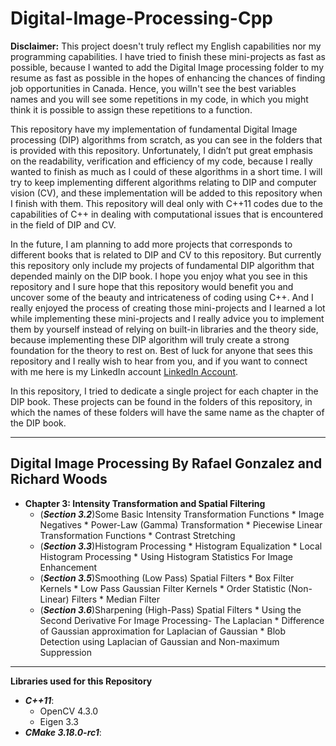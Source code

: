 # Digital-Image-Processing-Cpp

**Disclaimer:** This project doesn't truly reflect my English capabilities nor my programming capabilities. I have tried to finish these mini-projects as fast as possible, because I wanted to add the Digital Image processing folder to my resume as fast as possible in the hopes of enhancing the chances of finding job opportunities in Canada. Hence, you willn't see the best variables names and you will see some repetitions in my code, in which you might think it is possible to assign these repetitions to a function. 

This repository have my implementation of fundamental Digital Image processing (DIP) algorithms from scratch, as you can see in the folders that is provided with this repository. Unfortunately, I didn’t put great emphasis on the readability, verification and efficiency of my code, because I really wanted to finish as much as I could of these algorithms in a short time. I will try to keep implementing different algorithms relating to DIP and computer vision (CV), and these implementation will be added to this repository when I finish with them. This repository will deal only with C++11 codes due to the capabilities of C++ in dealing with computational issues that is encountered in the field of DIP and CV.

In the future, I am planning to add more projects that corresponds to different books that is related to DIP and CV to this repository. But currently this repository only include my projects of fundamental DIP algorithm that depended mainly on the DIP book. I hope you enjoy what you see in this repository and I sure hope that this repository would benefit you and uncover some of the beauty and intricateness of coding using C++. And I really enjoyed the process of creating those mini-projects and I learned a lot while implementing these mini-projects and I really advice you to implement them by yourself instead of relying on built-in libraries and the theory side, because implementing these DIP algorithm will truly create a strong foundation for the theory to rest on. Best of luck for anyone that sees this repository and I really wish to hear from you, and if you want to connect with me here is my LinkedIn account [LinkedIn Account](https://www.linkedin.com/in/rashidalazzoni/).

In this repository, I tried to dedicate a single project for each chapter in the DIP book. These projects can be found in the folders of this repository, in which the names of these folders will have the same name as the chapter of the DIP book.

--------------------------------------------------------------------------------------------------------
## Digital Image Processing By Rafael Gonzalez and Richard Woods

   * **Chapter 3: Intensity Transformation and Spatial Filtering**
       * (***Section 3.2***)Some Basic Intensity Transformation Functions
              * Image Negatives
              * Power-Law (Gamma) Transformation
              * Piecewise Linear Transformation Functions
                  * Contrast Stretching
       * (***Section 3.3***)Histogram Processing
              * Histogram Equalization
              * Local Histogram Processing
              * Using Histogram Statistics For Image Enhancement
       * (***Section 3.5***)Smoothing (Low Pass) Spatial Filters
              * Box Filter Kernels
              * Low Pass Gaussian Filter Kernels
              * Order Statistic (Non-Linear) Filters
                   * Median Filter
       * (***Section 3.6***)Sharpening (High-Pass) Spatial Filters
              * Using the Second Derivative For Image Processing- The Laplacian
              * Difference of Gaussian approximation for Laplacian of Gaussian
              * Blob Detection using Laplacian of Gaussian and Non-maximum Suppression
--------------------------------------------------------------------------------------------------------
**Libraries used for this Repository**
  * ***C++11***:
    * OpenCV 4.3.0
    * Eigen 3.3
  * ***CMake 3.18.0-rc1***:

 
